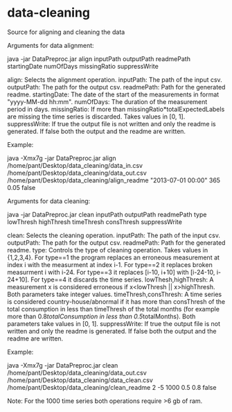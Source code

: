 # data-cleaning

Source for aligning and cleaning the data

Arguments for data alignment:

java -jar DataPreproc.jar align inputPath outputPath readmePath startingDate numOfDays missingRatio suppressWrite

align: Selects the alignment operation.
inputPath: The path of the input csv.
outputPath: The path for the output csv.
readmePath: Path for the generated readme.
startingDate: The date of the start of the measurements in format "yyyy-MM-dd hh:mm".
numOfDays: The duration of the measurement period in days.
missingRatio: If more than missingRatio*totalExpectedLabels are missing the time series is discarded. Takes values in [0, 1].
suppressWrite: If true the output file is not written and only the readme is generated. If false both the output and the readme are written.

Example:

java -Xmx7g -jar DataPreproc.jar align /home/pant/Desktop/data_cleaning/data_in.csv /home/pant/Desktop/data_cleaning/data_out.csv /home/pant/Desktop/data_cleaning/align_readme "2013-07-01 00:00" 365 0.05 false

Arguments for data cleaning:

java -jar DataPreproc.jar clean inputPath outputPath readmePath type lowThresh highThresh timeThresh consThresh suppressWrite

clean: Selects the cleaning operation.
inputPath: The path of the input csv.
outputPath: The path for the output csv.
readmePath: Path for the generated readme.
type: Controls the type of cleaning operation. Takes values in {1,2,3,4}. For type==1 the program replaces an erroneous measurement at index i with the measurment at index i-1. For type==2 it replaces broken measurment i with i-24. For type==3 it replaces [i-10, i+10] with [i-24-10, i-24+10]. For type==4 it discards the time series.
lowThesh,highThresh: A measurement x is considered erroneous if x<lowThresh || x>highThresh. Both parameters take integer values.
timeThresh,consThresh: A time series is considered country-house/abnormal if it has more than consThresh of the total consumption in less than timeThresh of the total months (for example more than 0.8*totalConsumption in less than 0.5*totalMonths). Both parameters take values in [0, 1].
suppressWrite: If true the output file is not written and only the readme is generated. If false both the output and the readme are written.

Example:

java -Xmx7g -jar DataPreproc.jar clean /home/pant/Desktop/data_cleaning/data_out.csv /home/pant/Desktop/data_cleaning/data_clean.csv /home/pant/Desktop/data_cleaning/clean_readme 2 -5 1000 0.5 0.8 false

Note: For the 1000 time series both operations require >6 gb of ram. 
